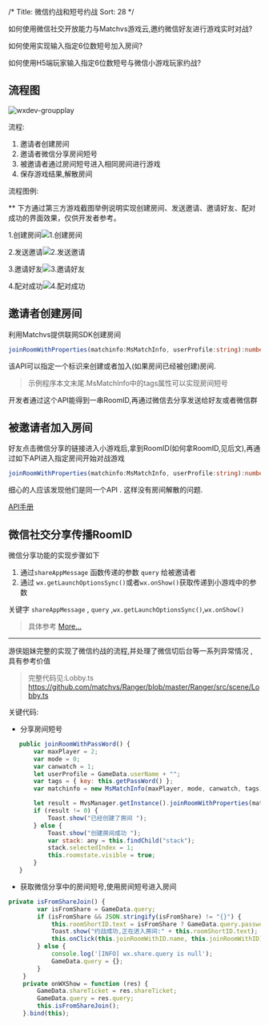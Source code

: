 /*
Title: 微信约战和短号约战
Sort: 28
*/

如何使用微信社交开放能力与Matchvs游戏云,邀约微信好友进行游戏实时对战?

如何使用实现输入指定6位数短号加入房间?

如何使用H5端玩家输入指定6位数短号与微信小游戏玩家约战?

## 流程图

 

![wxdev-groupplay](http://imgs.matchvs.com/static/wx/wxdev-groupplay.png)

流程:
1. 邀请者创建房间
2. 邀请者微信分享房间短号
3. 被邀请者通过房间短号进入相同房间进行游戏
4. 保存游戏结果,解散房间

流程图例:

 ** 下方通过第三方游戏截图举例说明实现创建房间、发送邀请、邀请好友、配对成功的界面效果，仅供开发者参考。

1.创建房间![1.创建房间](http://imgs.matchvs.com/static/wx/C81D251CF07E90BB2774CBD25F6F00B3.png)

2.发送邀请![2.发送邀请](http://imgs.matchvs.com/static/wx/53DA0BB8D7C889D2D30A912DA11C5FC8.png)

3.邀请好友![3.邀请好友](http://imgs.matchvs.com/static/wx/92970AA2A099B543C9D17E3ACAECA903.png)

4.配对成功![4.配对成功](http://imgs.matchvs.com/static/wx/3D668EFE39A63750670CD26970957EC9.png)

## 邀请者创建房间

利用Matchvs提供联网SDK创建房间

```typescript
joinRoomWithProperties(matchinfo:MsMatchInfo, userProfile:string):number
```

该API可以指定一个标识来创建或者加入(如果房间已经被创建)房间.
> 示例程序本文末尾.MsMatchInfo中的tags属性可以实现房间短号

开发者通过这个API能得到一串RoomID,再通过微信去分享发送给好友或者微信群

## 被邀请者加入房间

好友点击微信分享的链接进入小游戏后,拿到RoomID(如何拿RoomID,见后文),再通过如下API进入指定房间开始对战游戏
```typescript
joinRoomWithProperties(matchinfo:MsMatchInfo, userProfile:string):number
```

细心的人应该发现他们是同一个API . 这样没有房间解散的问题.

[API手册](../APIDoc/TypeScript)

## 微信社交分享传播RoomID

微信分享功能的实现步骤如下

1. 通过`shareAppMessage` 函数传递的参数 `query` 给被邀请者
2. 通过 `wx.getLaunchOptionsSync()`或者` wx.onShow() `获取传递到小游戏中的参数

关键字 `shareAppMessage` , `query` ,`wx.getLaunchOptionsSync()`,`wx.onShow()`


> 具体参考
[More...](https://mp.weixin.qq.com/debug/wxagame/dev/document/system/life-cycle/wx.getLaunchOptionsSync.html?t=201822)

---
游侠姐妹完整的实现了微信约战的流程,并处理了微信切后台等一系列异常情况 , 具有参考价值

> 完整代码见:Lobby.ts
> https://github.com/matchvs/Ranger/blob/master/Ranger/src/scene/Lobby.ts

关键代码:

- 分享房间短号
 ```JavaScript
 	public joinRoomWithPassWord() {
		var maxPlayer = 2;
		var mode = 0;
		var canwatch = 1;
		let userProfile = GameData.userName + "";
		var tags = { key: this.getPassWord() };
		var matchinfo = new MsMatchInfo(maxPlayer, mode, canwatch, tags);

		let result = MvsManager.getInstance().joinRoomWithProperties(matchinfo, userProfile);
		if (result != 0) {
			Toast.show("已经创建了房间 ");
		} else {
			Toast.show("创建房间成功 ");
			var stack: any = this.findChild("stack");
			stack.selectedIndex = 1;
			this.roomstate.visible = true;
		}
	}
 ```

- 获取微信分享中的房间短号,使用房间短号进入房间

``` JavaScript
private isFromShareJoin() {
		var isFromShare = GameData.query;
		if (isFromShare && JSON.stringify(isFromShare) != "{}") {
			this.roomShortID.text = isFromShare ? GameData.query.password : this.password.text;
			Toast.show("约战成功,正在进入房间:" + this.roomShortID.text);
			this.onClick(this.joinRoomWithID.name, this.joinRoomWithID);
		} else {
			console.log('[INFO] wx.share.query is null');
			GameData.query = {};
		}
	}
	private onWXShow = function (res) {
		GameData.shareTicket = res.shareTicket;
		GameData.query = res.query;
		this.isFromShareJoin();
	}.bind(this);
```


